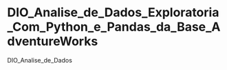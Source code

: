 # DIO_Analise_de_Dados_Exploratoria_Com_Python_e_Pandas_da_Base_AdventureWorks
 DIO_Analise_de_Dados
